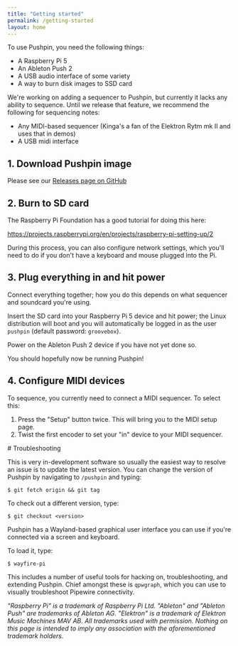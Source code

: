 ```yaml
---
title: "Getting started"
permalink: /getting-started
layout: home
---
```


To use Pushpin, you need the following things:

- A Raspberry Pi 5
- An Ableton Push 2
- A USB audio interface of some variety
- A way to burn disk images to SSD card

We're working on adding a sequencer to Pushpin, but currently it lacks any ability to sequence.
Until we release that feature, we recommend the following for sequencing notes:

- Any MIDI-based sequencer (Kinga's a fan of the Elektron Rytm mk II and uses that in demos)
- A USB midi interface

## 1. Download Pushpin image

Please see our [Releases page on GitHub](https://github.com/KingaJanicka/pushpin-groovebox/releases)

## 2. Burn to SD card

The Raspberry Pi Foundation has a good tutorial for doing this here:

https://projects.raspberrypi.org/en/projects/raspberry-pi-setting-up/2

During this process, you can also configure network settings, which you'll
need to do if you don't have a keyboard and mouse plugged into the Pi.

## 3. Plug everything in and hit power

Connect everything together; how you do this depends on what sequencer and soundcard you're using.

Insert the SD card into your Raspberry Pi 5 device and hit power; the Linux distribution will boot and
you will automatically be logged in as the user `pushpin` (default password: `groovebox`).

Power on the Ableton Push 2 device if you have not yet done so.

You should hopefully now be running Pushpin!

## 4. Configure MIDI devices

To sequence, you currently need to connect a MIDI sequencer. To select this:

1. Press the "Setup" button twice. This will bring you to the MIDI setup page.
2. Twist the first encoder to set your "in" device to your MIDI sequencer.

# Troubleshooting

This is very in-development software so usually the easiest way to resolve an issue is to update the latest version.
You can change the version of Pushpin by navigating to `/pushpin` and typing:

```
$ git fetch origin && git tag
```

To check out a different version, type:

```
$ git checkout <version>
```

Pushpin has a Wayland-based graphical user interface you can use if you're connected via a screen and keyboard.

To load it, type:

```
$ wayfire-pi
```

This includes a number of useful tools for hacking on, troubleshooting, and extending Pushpin. Chief amongst these is `qpwgraph`, which you can use to visually troubleshoot Pipewire connectivity.

_"Raspberry Pi" is a trademark of Raspberry Pi Ltd. "Ableton" and "Ableton Push" are trademarks of Ableton AG. "Elektron" is a trademark of Elektron Music Machines MAV AB. All trademarks used with permission. Nothing on this page is intended to imply any association with the aforementioned trademark holders._
